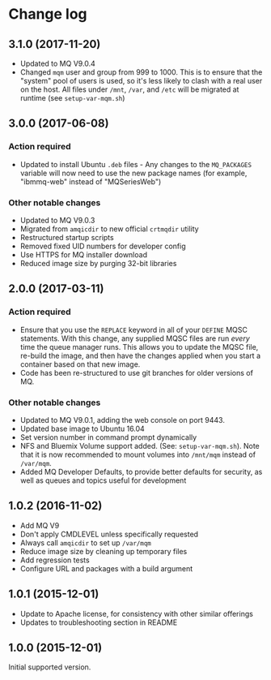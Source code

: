 # Change log

## 3.1.0 (2017-11-20)
* Updated to MQ V9.0.4
* Changed `mqm` user and group from 999 to 1000.  This is to ensure that the "system" pool of users is used, so it's less likely to clash with a real user on the host.  All files under `/mnt`, `/var`, and `/etc` will be migrated at runtime (see `setup-var-mqm.sh`)

## 3.0.0 (2017-06-08)
### Action required
* Updated to install Ubuntu `.deb` files - Any changes to the `MQ_PACKAGES` variable will now need to use the new package names (for example, "ibmmq-web" instead of "MQSeriesWeb")

### Other notable changes
* Updated to MQ V9.0.3
* Migrated from `amqicdir` to new official `crtmqdir` utility
* Restructured startup scripts
* Removed fixed UID numbers for developer config
* Use HTTPS for MQ installer download
* Reduced image size by purging 32-bit libraries

## 2.0.0 (2017-03-11)
### Action required
* Ensure that you use the `REPLACE` keyword in all of your `DEFINE` MQSC statements.  With this change, any supplied MQSC files are run *every* time the queue manager runs.  This allows you to update the MQSC file, re-build the image, and then have the changes applied when you start a container based on that new image.
* Code has been re-structured to use git branches for older versions of MQ.

### Other notable changes
* Updated to MQ V9.0.1, adding the web console on port 9443.
* Updated base image to Ubuntu 16.04
* Set version number in command prompt dynamically
* NFS and Bluemix Volume support added. (See: `setup-var-mqm.sh`).  Note that it is now recommended to mount volumes into `/mnt/mqm` instead of `/var/mqm`.
* Added MQ Developer Defaults, to provide better defaults for security, as well as queues and topics useful for development

## 1.0.2 (2016-11-02)
* Add MQ V9
* Don't apply CMDLEVEL unless specifically requested
* Always call `amqicdir` to set up `/var/mqm`
* Reduce image size by cleaning up temporary files
* Add regression tests
* Configure URL and packages with a build argument

## 1.0.1 (2015-12-01)
* Update to Apache license, for consistency with other similar offerings
* Updates to troubleshooting section in README

## 1.0.0 (2015-12-01)
Initial supported version.
